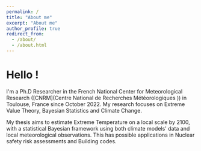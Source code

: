 ```yaml
---
permalink: /
title: "About me"
excerpt: "About me"
author_profile: true
redirect_from: 
  - /about/
  - /about.html
---
```


# Hello !
I'm a Ph.D Researcher in the French National Center for Meteorological Research ([CNRM](Centre National de Recherches Météorologiques )) in Toulouse, France since October 2022.
My research focuses on Extreme Value Theory, Bayesian Statistics and Climate Change.

My thesis aims to estimate Extreme Temperature on a local scale by 2100, with a statistical Bayesian framework using both climate models' data and local meteorological observations. This has possible applications in Nuclear safety risk assessments and Building codes.


